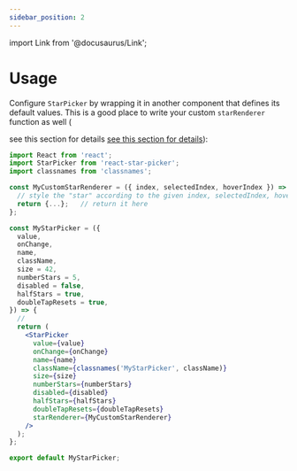 ```yaml
---
sidebar_position: 2
---
```


import Link from '@docusaurus/Link';

# Usage

Configure `StarPicker` by wrapping it in another component that defines its default values. This is a good place to write your custom `starRenderer` function as well (

 <Link to="/docs/tutorial/props#starrenderer">see this section for details</Link>   <a href="#/Props/starRenderer">see this section for details</a>):

```jsx static a
import React from 'react';
import StarPicker from 'react-star-picker';
import classnames from 'classnames';

const MyCustomStarRenderer = ({ index, selectedIndex, hoverIndex }) => {
  // style the "star" according to the given index, selectedIndex, hoverIndex...
  return {...};   // return it here
};

const MyStarPicker = ({
  value,
  onChange,
  name,
  className,
  size = 42,
  numberStars = 5,
  disabled = false,
  halfStars = true,
  doubleTapResets = true,
}) => {
  //
  return (
    <StarPicker
      value={value}
      onChange={onChange}
      name={name}
      className={classnames('MyStarPicker', className)}
      size={size}
      numberStars={numberStars}
      disabled={disabled}
      halfStars={halfStars}
      doubleTapResets={doubleTapResets}
      starRenderer={MyCustomStarRenderer}
    />
  );
};

export default MyStarPicker;
```
